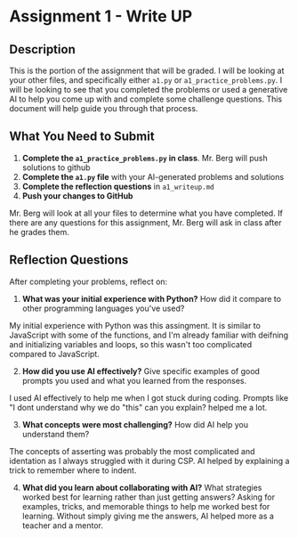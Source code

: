 # Assignment 1 - Write UP

## Description
This is the portion of the assignment that will be graded.  I will be looking at your other files, and specifically either `a1.py` or `a1_practice_problems.py`.  I will be looking to see that you completed the problems or used a generative AI to help you come up with and complete some challenge questions.  This document will help guide you through that process.

## What You Need to Submit
1. **Complete the `a1_practice_problems.py` in class**.  Mr. Berg will push solutions to github
2. **Complete the `a1.py` file** with your AI-generated problems and solutions
3. **Complete the reflection questions** in `a1_writeup.md`
4. **Push your changes to GitHub**

Mr. Berg will look at all your files to determine what you have completed.  If there are any questions for this assignment, Mr. Berg will ask in class after he grades them.


## Reflection Questions

After completing your problems, reflect on:

1. **What was your initial experience with Python?** How did it compare to other programming languages you've used?

My initial experience with Python was this assingment. It is similar to JavaScript with some of the functions, and I'm already familiar with deifning and initializing variables and loops, so this wasn't too complicated compared to JavaScript.

2. **How did you use AI effectively?** Give specific examples of good prompts you used and what you learned from the responses.

I used AI effectively to help me when I got stuck during coding. Prompts like "I dont understand why we do "this" can you explain? helped me a lot.

3. **What concepts were most challenging?** How did AI help you understand them?

The concepts of asserting was probably the most complicated and identation as I always struggled with it during CSP. AI helped by explaining a trick to remember where to indent.

4. **What did you learn about collaborating with AI?** What strategies worked best for learning rather than just getting answers?
Asking for examples, tricks, and memorable things to help me worked best for learning. Without simply giving me the answers, AI helped more as a teacher and a mentor.